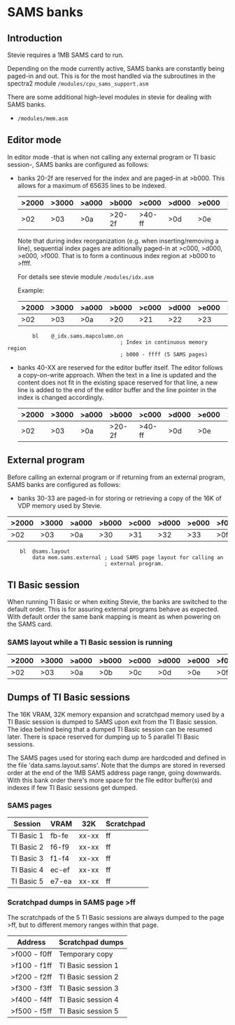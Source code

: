 # SAMS banks

## Introduction

Stevie requires a 1MB SAMS card to run.

Depending on the mode currently active, SAMS banks are constantly being paged-in
and out.
This is for the most handled via the subroutines in the spectra2 module
``/modules/cpu_sams_support.asm``

There are some additional high-level modules in stevie for dealing with SAMS
banks.

* ``/modules/mem.asm``

## Editor mode

In editor mode -that is when not calling any external program or TI basic
session-, SAMS banks are configured as follows:

* banks 20-2f are reserved for the index and are paged-in at >b000.
  This allows for a maximum of 65635 lines to be indexed.

  |  >2000 | >3000 | >a000 | >b000  | >c000  | >d000 | >e000 | >f000 |
  |--------|-------|-------|--------|--------|-------|-------|-------|
  |   >02  |  >03  |  >0a  | >20-2f | >40-ff |  >0d  |  >0e  |  >0f  |

  Note that during index reorganization (e.g. when inserting/removing a line),
  sequential index pages are aditionally paged-in at >c000, >d000, >e000, >f000.
  That is to form a continuous index region at >b000 to >ffff.

  For details see stevie module ``/modules/idx.asm``

  Example:

  |  >2000 | >3000 | >a000 | >b000  | >c000  | >d000 | >e000 | >f000 |
  |--------|-------|-------|--------|--------|-------|-------|-------|
  |   >02  |  >03  |  >0a  |   >20  |  >21   |  >22  |  >23  |  >24  |

```
        bl    @_idx.sams.mapcolumn.on
                                    ; Index in continuous memory region
                                    ; b000 - ffff (5 SAMS pages)
```


* banks 40-XX are reserved for the editor buffer itself. The editor follows a
  copy-on-write approach. When the text in a line is updated and
  the content does not fit in the existing space reserved for that line, a new
  line is added to the end of the editor buffer and the line pointer in
  the index is changed accordingly.

  |  >2000 | >3000 | >a000 | >b000  | >c000  | >d000 | >e000 | >f000 |
  |--------|-------|-------|--------|--------|-------|-------|-------|
  |   >02  |  >03  |  >0a  | >20-2f | >40-ff |  >0d  |  >0e  |  >0f  |


## External program

Before calling an external program or if returning from an external program,
SAMS banks are configured as follows:

* banks 30-33 are paged-in for storing or retrieving a copy of the 16K of VDP
  memory used by Stevie.

|  >2000 | >3000 | >a000 | >b000  | >c000  | >d000 | >e000 | >f000 |
|--------|-------|-------|--------|--------|-------|-------|-------|
|   >02  |  >03  |  >0a  |   >30  |   >31  |  >32  |  >33  |  >0f  |

```
    bl  @sams.layout
        data mem.sams.external ; Load SAMS page layout for calling an
                               ; external program.
```

## TI Basic session

When running TI Basic or when exiting Stevie, the banks are switched to
the default order. This is for assuring external programs behave as
expected. With default order the same bank mapping is meant as when
powering on the SAMS card.

### SAMS layout while a TI Basic session is running

|  >2000 | >3000 | >a000 | >b000  | >c000  | >d000 | >e000 | >f000 |
|--------|-------|-------|--------|--------|-------|-------|-------|
|   >02  |  >03  |  >0a  |   >0b  |   >0c  |  >0d  |  >0e  |  >0f  |



## Dumps of TI Basic sessions

The 16K VRAM, 32K memory expansion and scratchpad memory used by a TI Basic
session is dumped to SAMS upon exit from the TI Basic session.
The idea behind being that a dumped TI Basic session can be resumed later.
There is space reserved for dumping up to 5 parallel TI Basic sessions.

The SAMS pages used for storing each dump are hardcoded and defined in the file
'data.sams.layout.sams'. Note that the dumps are stored in reversed order at the
end of the 1MB SAMS address page range, going downwards.
With this bank order there's more space for the file editor buffer(s) and
indexes if few TI Basic sessions get dumped.

### SAMS pages

| Session    | VRAM  | 32K   | Scratchpad |
|------------|-------|-------|------------|
| TI Basic 1 | fb-fe | xx-xx | ff         |
| TI Basic 2 | f6-f9 | xx-xx | ff         |
| TI Basic 3 | f1-f4 | xx-xx | ff         |
| TI Basic 4 | ec-ef | xx-xx | ff         |
| TI Basic 5 | e7-ea | xx-xx | ff         |

### Scratchpad dumps in SAMS page >ff

The scratchpads of the 5 TI Basic sessions are always dumped to the page >ff,
but to different memory ranges within that page.

| Address      | Scratchpad dumps     |
|--------------|----------------------|
| >f000 - f0ff | Temporary copy       |
| >f100 - f1ff | TI Basic session 1   |
| >f200 - f2ff | TI Basic session 2   |
| >f300 - f3ff | TI Basic session 3   |
| >f400 - f4ff | TI Basic session 4   |
| >f500 - f5ff | TI Basic session 5   |
